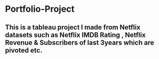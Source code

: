 # Portfolio-Project
## This is a tableau project I made from Netflix datasets such as Netflix IMDB Rating , Netflix Revenue & Subscribers of last 3years which are pivoted etc.

